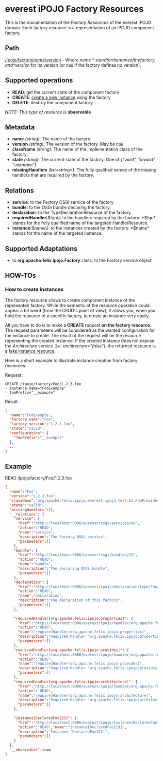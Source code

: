everest iPOJO Factory Resources
================================

This is the documentation of the *Factory Resources* of the everest iPOJO domain. Each factory resource is a representation of an iPOJO component factory.

## Path
[/ipojo/factory/$name/$version](ReferenceCard.html "everest iPOJO Reference Card") - Where *$name* stand for the name of the factory, and *$version* for its version (or *null* if the factory defines no version).

## Supported operations
- **READ**: get the current state of the component factory
- **CREATE**: [create a new instance](#how-to-create-instances) using the factory
- **DELETE**: destroy the component factory

*NOTE: This type of resource is* **observable**

## Metadata
- **name** *(string)*: The name of the factory.
- **version** *(string)*: The version of the factory.  May be *null*
- **className** *(string)*: The name of the implementation class of the factory.
- **state** *(string)*: The current state of the factory. One of *{"valid", "invalid", "unknown"}*.
- **missingHandlers** *(list\<string\>)*: The fully qualified names of the missing handlers that are required by the factory.

## Relations
- **service**: to the Factory OSGi service of the factory
- **bundle**: to the OSGi bundle declaring the factory.
- **declaration**: to the TypeDeclarationResource of the factory.
- **requiredHandler**\[$fqn\]: to the handlers required by the factory. *$fqn* stands for the fully qualified name of the targeted HandlerResource.
- **instance**\[$name\]: to the instances created by the factory. *$name* stands for the name of the targeted instance.

## Supported Adaptations
- to **org.apache.felix.ipojo.Factory**.class: to the Factory service object.

## HOW-TOs

### <a name="how-to-create-instances"></a>How to create instances
The factory resource allows to create component instance of the represented factory. While the semantic of the resource operation could appear a bit weird (from the CRUD's point of view), it allows you, when you hold the resource of a specific factory, to create an instance very easily.

All you have to do is to make a **CREATE** request **on the factory resource**. The request parameters will be considered as the wanted configuration for the instance to create. The result of the request will be the resource representing the created instance. If the created instance does not expose the *Architecture* service (i.e. *architecture="false"*), the returned resource is a [fake instance resource](Instances.html#fake-instance-resource-wtf "Fake instance resource! WTF?").

Here is a short example to illustrate instance creation from factory resources:

Request:

```
CREATE /ipojo/factory/Foo/1.2.3.foo
- instance.name="FooExample"
- fooPrefix="__example"
```

Result:

```json
{
  "name":"FooExample",
  "factory.name":"Foo",
  "factory.version":"1.2.3.foo",
  "state":"valid",
  "configuration": {
    "fooPrefix":"__example"
  },
  ..
}
```

## Example

READ /ipojo/factory/Foo/1.2.3.foo

```json
{
  "name":"Foo",
  "version":"1.2.3.foo",
  "className":"org.apache.felix.ipojo.everest.ipojo.test.b1.FooProviderImpl",
  "state":"valid",
  "missingHandlers":[],
  "__relations": {
    "service": {
      "href":"http://localhost:8080/everest/osgi/services/66",
      "action":"READ",
      "name":"service",
      "description":"The Factory OSGi service",
      "parameters":[]
    },
    "bundle": {
      "href":"http://localhost:8080/everest/osgi/bundles/23",
      "action":"READ",
      "name":"bundle",
      "description":"The declaring OSGi bundle",
      "parameters":[]
    },
    "declaration": {
      "href":"http://localhost:8080/everest/ipojo/declaration/type/Foo/1.2.3.foo",
      "action":"READ",
      "name":"declaration",
      "description":"The declaration of this factory",
      "parameters":[]
    },
    
    "requiredHandler[org.apache.felix.ipojo:properties]": {
      "href":"http://localhost:8080/everest/ipojo/handler/org.apache.felix.ipojo/properties",
      "action":"READ",
      "name":"requiredHandler[org.apache.felix.ipojo:properties]",
      "description":"Required handler 'org.apache.felix.ipojo:properties'",
      "parameters":[]
    },
    "requiredHandler[org.apache.felix.ipojo:provides]": {
      "href":"http://localhost:8080/everest/ipojo/handler/org.apache.felix.ipojo/provides",
      "action":"READ",
      "name":"requiredHandler[org.apache.felix.ipojo:provides]",
      "description":"Required handler 'org.apache.felix.ipojo:provides'",
      "parameters":[]
    },
    "requiredHandler[org.apache.felix.ipojo:architecture]": {
      "href":"http://localhost:8080/everest/ipojo/handler/org.apache.felix.ipojo/architecture",
      "action":"READ",
      "name":"requiredHandler[org.apache.felix.ipojo:architecture]",
      "description":"Required handler 'org.apache.felix.ipojo:architecture'",
      "parameters":[]
    },
    
    "instance[DeclaredFoo123]": {
      "href":"http://localhost:8080/everest/ipojo/instance/DeclaredFoo123",
      "action":"READ","name":"instance[DeclaredFoo123]",
      "description":"Instance 'DeclaredFoo123'",
      "parameters":[]
    }
  },
  "__observable":true
}
```
